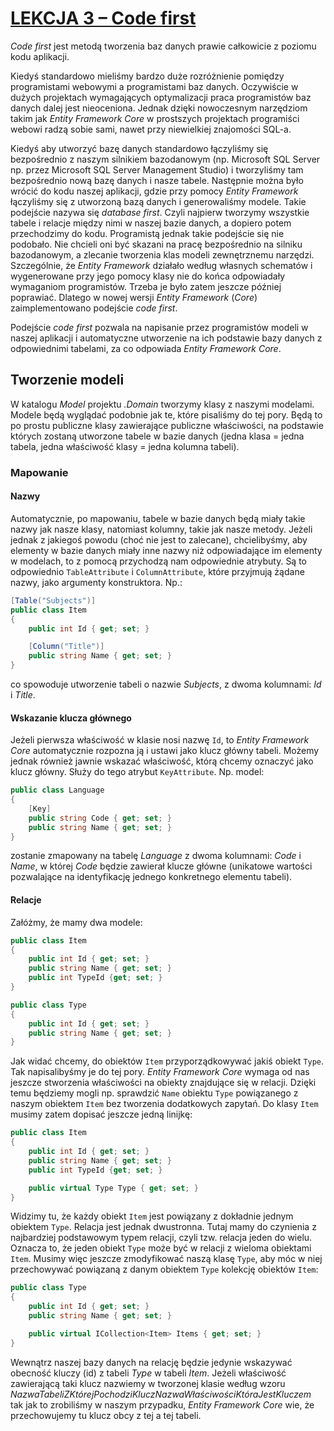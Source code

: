 # [LEKCJA 3 – Code first](https://kurs.szkoladotneta.pl/zostan-programista-asp-net/tydzien-7-bazy-danych/lekcja-3-code-first/)
_Code first_ jest metodą tworzenia baz danych prawie całkowicie z poziomu kodu aplikacji.

Kiedyś standardowo mieliśmy bardzo duże rozróżnienie pomiędzy programistami webowymi a programistami baz danych. Oczywiście w dużych projektach wymagających optymalizacji praca programistów baz danych dalej jest nieoceniona. Jednak dzięki nowoczesnym narzędziom takim jak _Entity Framework Core_ w prostszych projektach programiści webowi radzą sobie sami, nawet przy niewielkiej znajomości SQL-a.

Kiedyś aby utworzyć bazę danych standardowo łączyliśmy się bezpośrednio z naszym silnikiem bazodanowym (np. Microsoft SQL Server np. przez Microsoft SQL Server Management Studio) i tworzyliśmy tam bezpośrednio nową bazę danych i nasze tabele. Następnie można było wrócić do kodu naszej aplikacji, gdzie przy pomocy _Entity Framework_ łączyliśmy się z utworzoną bazą danych i generowaliśmy modele. Takie podejście nazywa się _database first_. Czyli najpierw tworzymy wszystkie tabele i relacje między nimi w naszej bazie danych, a dopiero potem przechodzimy do kodu. Programistą jednak takie podejście się nie podobało. Nie chcieli oni być skazani na pracę bezpośrednio na silniku bazodanowym, a zlecanie tworzenia klas modeli zewnętrznemu narzędzi. Szczególnie, że _Entity Framework_ działało według własnych schematów i wygenerowane przy jego pomocy klasy nie do końca odpowiadały wymaganiom programistów. Trzeba je było zatem jeszcze później poprawiać. Dlatego w nowej wersji _Entity Framework_ (_Core_) zaimplementowano podejście _code first_.

Podejście _code first_ pozwala na napisanie przez programistów modeli w naszej aplikacji i automatyczne utworzenie na ich podstawie bazy danych z odpowiednimi tabelami, za co odpowiada _Entity Framework Core_.

## Tworzenie modeli
W katalogu _Model_ projektu _.Domain_ tworzymy klasy z naszymi modelami. Modele będą wyglądać podobnie jak te, które pisaliśmy do tej pory. Będą to po prostu publiczne klasy zawierające publiczne właściwości, na podstawie których zostaną utworzone tabele w bazie danych (jedna klasa = jedna tabela, jedna właściwość klasy = jedna kolumna tabeli).
### Mapowanie
#### Nazwy
Automatycznie, po mapowaniu, tabele w bazie danych będą miały takie nazwy jak nasze klasy, natomiast kolumny, takie jak nasze metody. Jeżeli jednak z jakiegoś powodu (choć nie jest to zalecane), chcielibyśmy, aby elementy w bazie danych miały inne nazwy niż odpowiadające im elementy w modelach, to z pomocą przychodzą nam odpowiednie atrybuty. Są to odpowiednio `TableAttribute` i `ColumnAttribute`, które przyjmują żądane nazwy, jako argumenty konstruktora. Np.:
```csharp =
[Table("Subjects")]
public class Item
{
    public int Id { get; set; }

    [Column("Title")]
    public string Name { get; set; }
}
```
co spowoduje utworzenie tabeli o nazwie _Subjects_, z dwoma kolumnami: _Id_ i _Title_.
#### Wskazanie klucza głównego
Jeżeli pierwsza właściwość w klasie nosi nazwę `Id`, to _Entity Framework Core_ automatycznie rozpozna ją i ustawi jako klucz główny tabeli. Możemy jednak również jawnie wskazać właściwość, którą chcemy oznaczyć jako klucz główny. Służy do tego atrybut `KeyAttribute`. Np. model:
```csharp =
public class Language
{
    [Key]
    public string Code { get; set; }
    public string Name { get; set; }
}
```
zostanie zmapowany na tabelę _Language_ z dwoma kolumnami: _Code_ i _Name_, w której _Code_ będzie zawierał klucze główne (unikatowe wartości pozwalające na identyfikację jednego konkretnego elementu tabeli).
#### Relacje
Załóżmy, że mamy dwa modele:
```csharp =
public class Item
{
    public int Id { get; set; }
    public string Name { get; set; }
    public int TypeId {get; set; }
}
```
```csharp =
public class Type
{
    public int Id { get; set; }
    public string Name { get; set; }
}
```
Jak widać chcemy, do obiektów `Item` przyporządkowywać jakiś obiekt `Type`. Tak napisalibyśmy je do tej pory. _Entity Framework Core_ wymaga od nas jeszcze stworzenia właściwości na obiekty znajdujące się w relacji. Dzięki temu będziemy mogli np. sprawdzić `Name` obiektu `Type` powiązanego z naszym obiektem `Item` bez tworzenia dodatkowych zapytań. Do klasy `Item` musimy zatem dopisać jeszcze jedną linijkę:
```csharp =
public class Item
{
    public int Id { get; set; }
    public string Name { get; set; }
    public int TypeId {get; set; }

    public virtual Type Type { get; set; }
}
```
Widzimy tu, że każdy obiekt `Item` jest powiązany z dokładnie jednym obiektem `Type`. Relacja jest jednak dwustronna. Tutaj mamy do czynienia z najbardziej podstawowym typem relacji, czyli tzw. relacja jeden do wielu. Oznacza to, że jeden obiekt `Type` może być w relacji z wieloma obiektami `Item`. Musimy więc jeszcze zmodyfikować naszą klasę `Type`, aby móc w niej przechowywać powiązaną z danym obiektem `Type` kolekcję obiektów `Item`:
```csharp =
public class Type
{
    public int Id { get; set; }
    public string Name { get; set; }

    public virtual ICollection<Item> Items { get; set; }
}
```
Wewnątrz naszej bazy danych na relację będzie jedynie wskazywać obecność kluczy (id) z tabeli _Type_ w tabeli _Item_. Jeżeli właściwość zawierającą taki klucz nazwiemy w tworzonej klasie według wzoru _NazwaTabeliZKtórejPochodziKluczNazwaWłaściwościKtóraJestKluczem_ tak jak to zrobiliśmy w naszym przypadku, _Entity Framework Core_ wie, że przechowujemy tu klucz obcy z tej a tej tabeli.
